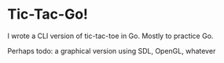 # Tic-Tac-Go!

I wrote a CLI version of tic-tac-toe in Go. Mostly to practice Go.

Perhaps todo: a graphical version using SDL, OpenGL, whatever
